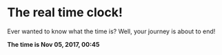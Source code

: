 # The real time clock!

Ever wanted to know what the time is? Well, your journey is about to end!

**The time is Nov 05, 2017, 00:45**